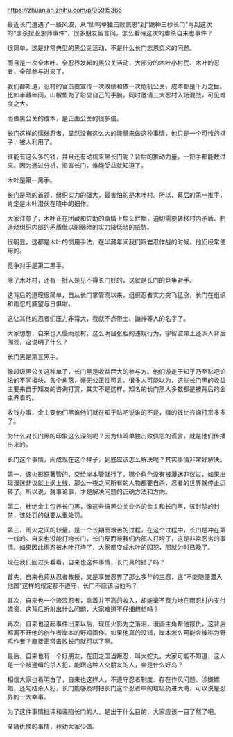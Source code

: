 https://zhuanlan.zhihu.com/p/95915366


最近长门遭遇了一些风波，从“仙鸣单独击败佩恩”到“鼬神三秒长门”再到这次的“虐杀授业恩师事件”，很多朋友留言问，怎么看待这次的虐杀自来也事件？



很简单，这是非常典型的黑公关活动，不是什么长门忘恩负义的问题。



而且是一次全木叶、全忍界发起的黑公关活动，大部分的木叶小村民、木叶的忍者，全部参与进来了。



我们都知道，忍村的官员要宣传一次政绩和做一次危机公关，成本都是千万之巨。比如半藏年间，山椒鱼为了彰显自己的手腕，同时邀请三大忍村入场混战，可见难度之大。



而做黑公关的成本，是正面公关的很多倍。



长门这样的懦弱忍者，显然没有这么大的能量来做这种事情，他只是一个可怜的棋子，被人利用了。



谁能有这么多的钱，并且还有动机来黑长门呢？背后的推动力量，一把手都能数过来。因为通过分析，损害长门，谁能受益就知道了。



木叶是第一黑手。



长门是晓的首领，组织实力的强大，最害怕的是木叶村。所以，幕后的第一推手，肯定是木叶潜伏在晓中的细作。



大家注意了，木叶正在团藏和佐助的事情上焦头烂额，迫切需要转移村内矛盾、制造晓组织内部的矛盾借以削弱晓的实力降低晓的威胁。



很明显，这都是木叶的惯用手法，在半藏年间我们跟岩忍作战的时候，他们经常使用的。



竞争对手是第二黑手。



除了木叶村，还有一批人是见不得长门好的，这就是长门的竞争对手。



这背后的道理很简单，自从长门掌管晓以来，组织忍者实力突飞猛涨，长门在组织和雨忍的威望与日俱增。



这让其他的忍者们压力非常大，我就不点带土、鼬神等人的名字了。



大家想想，自来也入侵雨忍村，这么明目张胆的违规行为，宇智波带土还派人背后围观，这说明了什么？



长门黑是第三黑手。



像超级黑公关这种单子，长门黑是收益巨大的参与方。他们游走于知乎乃至贴吧论坛的不同板块、各个角落，毫无公正性可言。很多人可能以为，这些长门黑的收益主要来自于知友的咨询打赏，其实不是这样，知名的长门黑大多数都是被背后的金主养着的。



收钱办事，金主要他们黑谁他们就在知乎贴吧说谁的不是，赚的钱比咨询打赏多多了。



为什么对长门黑的印象这么深刻呢？因为仙鸣单独击败佩恩的谎言，就是他们传播出来的。



长门这个事情，闹成现在这个样子，到底应该怎么解决呢？其实事情非常好解决。



第一，该火影原著管的，交给岸本管就行了。哪个角色没有被漫迷非议过，如果出现漫迷非议就上纲上线，那么一夜之间所有的人物都要自杀，忍者的世界就停止运转了。所以说，就事论事，才是解决问题的正确方法和方向。



第二，杜绝金主包养长门黑，像这些搞黑公关业务的金主和长门黑，该封禁的封禁，该处罚的就要从重处罚。



第三，雨火之间的较量，是一个长期而艰苦的过程，在这个过程中，长门是冲在第一线的。自来也没能打垮长门，长门反而被我们内部人打垮了，这是非常恶劣的事情。如果因此雨忍被木叶打垮了，大家都变成木叶的囚犯，那就为时已晚了。



现在我们回过头看看，自来也这件事情，长门真的错了吗？



首先，自来也师从忍者教授，又是享誉忍界了那么多年的三忍，连“不能随便潜入他国”这样的规定都不遵守，长门不应该治他吗？



其次，自来也一个流浪忍者，拿着并不高的收入，却能毫不费力地在雨忍村内支付嫖资，这背后折射出什么问题，大家难道不仔细想想吗？



再次，自来也这起事件出来以后，现任火影为之落泪，漫画主角帮他报仇，这背后都离不开他的创作者岸本的野鸡画作。如果他真的没错，岸本怎么可能会被称为野鸡作者？直接正常击败长门就可以了啊。



最后，自来也有一个好朋友，在田之国当叛忍，叫大蛇丸。大家可能不知道，这人是一个被通缉的杀人犯，能跟这种人交朋友的人，会是什么好鸟？



相信大家也看明白了，自来也这样人，不遵守忍者制度、存在作风问题、涉嫌嫖娼，还勾结杀人犯，长门能够及时把长门这个忍者中的垃圾扔进大海，可以说是忍界的一大幸事。



为了这件事情批评和诬陷长门的人，是出于什么目的，大家应该一目了然了吧。



亲痛仇快的事情，我劝大家少做。
